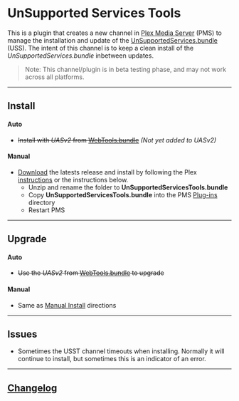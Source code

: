 UnSupported Services Tools
==========================

This is a plugin that creates a new channel in [Plex Media Server](https://plex.tv/) (PMS) to manage the installation and update of the [UnSupportedServices.bundle](https://github.com/Twoure/UnSupportedServices.bundle) (USS).  The intent of this channel is to keep a clean install of the _UnSupportedServices.bundle_ inbetween updates.

> Note: This channel/plugin is in beta testing phase, and may not work across all platforms.

***
## Install

#### Auto
- ~~Install with _UASv2_ from [WebTools.bundle](https://github.com/dagalufh/WebTools.bundle)~~  _(Not yet added to UASv2)_

#### Manual

- [Download](https://github.com/Twoure/UnSupportedServicesTools.bundle/releases) the latests release and install by following the Plex [instructions](https://support.plex.tv/hc/en-us/articles/201187656-How-do-I-manually-install-a-channel-) or the instructions below.
  - Unzip and rename the folder to **UnSupportedServicesTools.bundle**
  - Copy **UnSupportedServicesTools.bundle** into the PMS [Plug-ins](https://support.plex.tv/hc/en-us/articles/201106098-How-do-I-find-the-Plug-Ins-folder-) directory
  - Restart PMS

***
## Upgrade

#### Auto
- ~~Use the _UASv2_ from [WebTools.bundle](https://github.com/dagalufh/WebTools.bundle) to upgrade~~

#### Manual
- Same as [Manual Install](#manual) directions

***
## Issues

- Sometimes the USST channel timeouts when installing. Normally it will continue to install, but sometimes this is an indicator of an error.

***
## [Changelog](Changelog.md#changelog)
